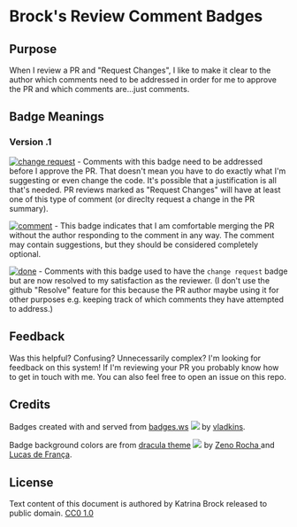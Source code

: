 # Brock's Review Comment Badges
## Purpose

When I review a PR and "Request Changes", I like to make it clear to the author which comments need to be addressed in order for me to approve the PR and which comments are...just comments.

## Badge Meanings

### Version .1

[<img src="https://badges.ws/badge/change%20request-ff5555" alt="change request"/>](https://github.com/katrinabrock/katrinabrock/blob/main/review-comment-badges.md) - Comments with this badge need to be addressed before I approve the PR. That doesn't mean you have to do exactly what I'm suggesting or even change the code. It's possible that a justification is all that's needed. PR reviews marked as "Request Changes" will have at least one of this type of comment (or direclty request a change in the PR summary).

[<img src="https://badges.ws/badge/comment-6272a4" alt="comment"/>](https://github.com/katrinabrock/katrinabrock/blob/main/review-comment-badges.md) - This badge indicates that I am comfortable merging the PR without the author responding to the comment in any way. The comment may contain suggestions, but they should be considered completely optional.

[<img src="https://badges.ws/badge/done-green" alt="done"/>](https://github.com/katrinabrock/katrinabrock/blob/main/review-comment-badges.md) - Comments with this badge used to have the `change request` badge but are now resolved to my satisfaction as the reviewer. (I don't use the github "Resolve" feature for this because the PR author maybe using it for other purposes e.g. keeping track of which comments they have attempted to address.)

## Feedback

Was this helpful? Confusing? Unnecessarily complex? I'm looking for feedback on this system! If I'm reviewing your PR you probably know how to get in touch with me. You can also feel free to open an issue on this repo.


## Credits
Badges created with and served from [badges.ws](badges.ws) [<img src="https://badges.ws/badge/?icon=github&value=%20&color=black" />](https://github.com/vladkens/badges) by [vladkins](https://vladkens.cc/).

Badge background colors are from [dracula theme](https://draculatheme.com/) [<img src="https://badges.ws/badge/?icon=github&value=%20&color=black" />](https://github.com/dracula/dracula-theme) by [Zeno Rocha ](https://github.com/zenorocha/) and [Lucas de França](https://github.com/luxonauta).

## License
Text content of this document is authored by Katrina Brock released to public domain. <a href="https://creativecommons.org/publicdomain/zero/1.0/">CC0 1.0</a> <img src="https://mirrors.creativecommons.org/presskit/icons/cc.svg" alt="" width=14 height=14> <img src="https://mirrors.creativecommons.org/presskit/icons/zero.svg" alt="" width=14 height=14>

